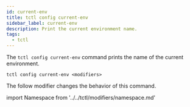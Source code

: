 ```yaml
---
id: current-env
title: tctl config current-env
sidebar_label: current-env
description: Print the current environment name.
tags:
  - tctl
---
```


The `tctl config current-env` command prints the name of the current environment.

`tctl config current-env <modifiers>`

The follow modifier changes the behavior of this command.

<!--Namespace-->

import Namespace from '../../tctl/modifiers/namespace.md'

<Namespace />
